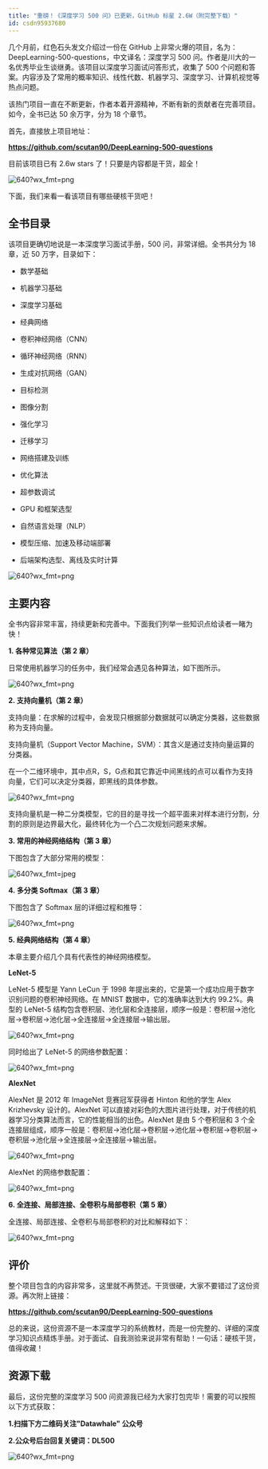 ```yaml
---
title: "重磅！《深度学习 500 问》已更新，GitHub 标星 2.6W（附完整下载）"
id: csdn95937680
---
```


几个月前，红色石头发文介绍过一份在 GitHub 上非常火爆的项目，名为：DeepLearning-500-questions，中文译名：深度学习 500 问。作者是川大的一名优秀毕业生谈继勇。该项目以深度学习面试问答形式，收集了 500 个问题和答案。内容涉及了常用的概率知识、线性代数、机器学习、深度学习、计算机视觉等热点问题。

该热门项目一直在不断更新，作者本着开源精神，不断有新的贡献者在完善项目。如今，全书已达 50 余万字，分为 18 个章节。

首先，直接放上项目地址： 

**https://github.com/scutan90/DeepLearning-500-questions**

目前该项目已有 2.6w stars 了！只要是内容都是干货，超全！

![640?wx_fmt=png](../img/4de488a5c581beb93277a22cdde8c9b0.png)

下面，我们来看一看该项目有哪些硬核干货吧！ 

## 全书目录

该项目更确切地说是一本深度学习面试手册，500 问，非常详细。全书共分为 18 章，近 50 万字，目录如下：

*   数学基础

*   机器学习基础

*   深度学习基础

*   经典网络

*   卷积神经网络（CNN）

*   循环神经网络（RNN）

*   生成对抗网络（GAN）

*   目标检测

*   图像分割

*   强化学习

*   迁移学习

*   网络搭建及训练

*   优化算法

*   超参数调试

*   GPU 和框架选型

*   自然语言处理（NLP）

*   模型压缩、加速及移动端部署

*   后端架构选型、离线及实时计算

![640?wx_fmt=png](../img/5aa0fe65e56bba16ea523cab453a6ecb.png)

## 主要内容

全书内容非常丰富，持续更新和完善中。下面我们列举一些知识点给读者一睹为快！ 

**1. 各种常见算法（第 2 章）**

日常使用机器学习的任务中，我们经常会遇见各种算法，如下图所示。

![640?wx_fmt=png](../img/20599f47d802018b9b605c84f41bc99f.png)

**2. 支持向量机（第 2 章）**

支持向量：在求解的过程中，会发现只根据部分数据就可以确定分类器，这些数据称为支持向量。 

支持向量机（Support Vector Machine，SVM）：其含义是通过支持向量运算的分类器。 

在一个二维环境中，其中点R，S，G点和其它靠近中间黑线的点可以看作为支持向量，它们可以决定分类器，即黑线的具体参数。

![640?wx_fmt=png](../img/2b376022aefe3348339b1e8f042fed00.png)

支持向量机是一种二分类模型，它的目的是寻找一个超平面来对样本进行分割，分割的原则是边界最大化，最终转化为一个凸二次规划问题来求解。

**3. 常用的神经网络结构（第 3 章）**  

下图包含了大部分常用的模型：

![640?wx_fmt=jpeg](../img/1ae477901bfa9189ffaab4adc2a47227.png)

**4. 多分类 Softmax（第 3 章）**  

下图包含了 Softmax 层的详细过程和推导： 

![640?wx_fmt=png](../img/3a361c809ad7123b18f38a60f4c35c4a.png)

**5. 经典网络结构（第 4 章）**  

本章主要介绍几个具有代表性的神经网络模型。

**LeNet-5**

LeNet-5 模型是 Yann LeCun 于 1998 年提出来的，它是第一个成功应用于数字识别问题的卷积神经网络。在 MNIST 数据中，它的准确率达到大约 99.2%。典型的 LeNet-5 结构包含卷积层、池化层和全连接层，顺序一般是：卷积层->池化层->卷积层->池化层->全连接层->全连接层->输出层。

![640?wx_fmt=png](../img/4f878e33a4c1386315d7ad2f45b9612f.png)

同时给出了 LeNet-5 的网络参数配置：

![640?wx_fmt=png](../img/bede9137a66476d18bbd126315afdd65.png)

**AlexNet**

AlexNet 是 2012 年 ImageNet 竞赛冠军获得者 Hinton 和他的学生 Alex Krizhevsky 设计的。AlexNet 可以直接对彩色的大图片进行处理，对于传统的机器学习分类算法而言，它的性能相当的出色。AlexNet 是由 5 个卷积层和 3 个全连接层组成，顺序一般是：卷积层->池化层->卷积层->池化层->卷积层->卷积层->卷积层->池化层->全连接层->全连接层->输出层。

![640?wx_fmt=png](../img/eb0e2996696bc4ee4156223cf896f9dd.png)

AlexNet 的网络参数配置：

![640?wx_fmt=png](../img/db6b6ad0636c01849ccb928d58c46881.png)

**6. 全连接、局部连接、全卷积与局部卷积（第 5 章）**

全连接、局部连接、全卷积与局部卷积的对比和解释如下：

![640?wx_fmt=png](../img/d026427036d64e3f731cc74390a037b9.png)

## 评价

整个项目包含的内容非常多，这里就不再赘述。干货很硬，大家不要错过了这份资源。再次附上链接： 

**https://github.com/scutan90/DeepLearning-500-questions**

总的来说，这份资源不是一本深度学习的系统教材，而是一份完整的、详细的深度学习知识点精炼手册。对于面试、自我测验来说非常有帮助！一句话：硬核干货，值得收藏！

## 资源下载

最后，这份完整的深度学习 500 问资源我已经为大家打包完毕！需要的可以按照以下方式获取：

**1.扫描下方二维码关注"Datawhale" 公众号**

**2.公众号后台回复关键词：DL500**

![640?wx_fmt=png](../img/77a102cc644938ab22bb0df9802930a8.png)